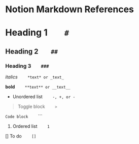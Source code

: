 # Notion Markdown References

# Heading 1       &nbsp;&nbsp;&nbsp;&nbsp;&nbsp;&nbsp;        ```#```                  

## Heading 2       &nbsp;&nbsp;&nbsp;&nbsp;&nbsp;&nbsp;        ```##```                  

### Heading 3       &nbsp;&nbsp;&nbsp;&nbsp;&nbsp;&nbsp;        ```###```                  

*italics*       &nbsp;&nbsp;&nbsp;&nbsp;&nbsp;&nbsp;        ```*text* or _text_```                  


**bold**       &nbsp;&nbsp;&nbsp;&nbsp;&nbsp;&nbsp;        ```**text** or __text__```        


- Unordered list       &nbsp;&nbsp;&nbsp;&nbsp;&nbsp;&nbsp;     ```-, +, or - ```                  

> Toggle block       &nbsp;&nbsp;&nbsp;&nbsp;&nbsp;&nbsp;     ```> ``` 

```Code block```       &nbsp;&nbsp;&nbsp;&nbsp;&nbsp;&nbsp;  ```

1. Ordered list       &nbsp;&nbsp;&nbsp;&nbsp;&nbsp;&nbsp;     ``` 1 ``` 

[] To do      &nbsp;&nbsp;&nbsp;&nbsp;&nbsp;&nbsp;     ```[]``` 
 
